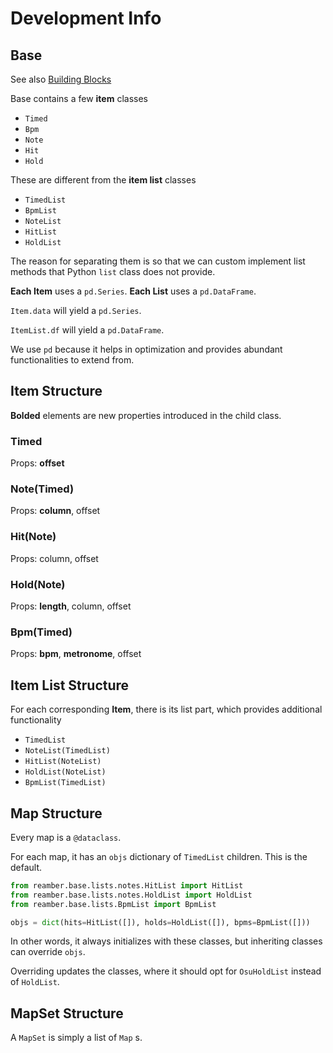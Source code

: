 # Development Info

## Base

See also [Building Blocks](BuildingBlocks.md)

Base contains a few **item** classes

- `Timed`
- `Bpm`
- `Note`
- `Hit`
- `Hold`

These are different from the **item list** classes

- `TimedList`
- `BpmList`
- `NoteList`
- `HitList`
- `HoldList`

The reason for separating them is so that we can custom implement list methods that Python `list` class does not
provide.

**Each Item** uses a `pd.Series`. **Each List** uses a `pd.DataFrame`.

`Item.data` will yield a `pd.Series`.

`ItemList.df` will yield a `pd.DataFrame`.

We use `pd` because it helps in optimization and provides abundant functionalities to extend from.

## Item Structure

**Bolded** elements are new properties introduced in the child class.

### Timed

Props: **offset**

### Note(Timed)

Props: **column**, offset

### Hit(Note)

Props: column, offset

### Hold(Note)

Props: **length**, column, offset

### Bpm(Timed)

Props: **bpm**, **metronome**, offset

## Item List Structure

For each corresponding **Item**, there is its list part, which provides additional functionality

- `TimedList`
- `NoteList(TimedList)`
- `HitList(NoteList)`
- `HoldList(NoteList)`
- `BpmList(TimedList)`

## Map Structure

Every map is a `@dataclass`.

For each map, it has an `objs` dictionary of `TimedList` children. This is the default.

```python
from reamber.base.lists.notes.HitList import HitList
from reamber.base.lists.notes.HoldList import HoldList
from reamber.base.lists.BpmList import BpmList

objs = dict(hits=HitList([]), holds=HoldList([]), bpms=BpmList([]))
```

In other words, it always initializes with these classes, but inheriting classes can override `objs`.

Overriding updates the classes, where it should opt for `OsuHoldList` instead of `HoldList`.

## MapSet Structure

A `MapSet` is simply a list of `Map` s.
